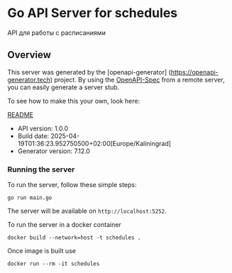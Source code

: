 # Go API Server for schedules

API для работы с расписаниями

## Overview
This server was generated by the [openapi-generator]
(https://openapi-generator.tech) project.
By using the [OpenAPI-Spec](https://github.com/OAI/OpenAPI-Specification) from a remote server, you can easily generate a server stub.

To see how to make this your own, look here:

[README](https://openapi-generator.tech)

- API version: 1.0.0
- Build date: 2025-04-19T01:36:23.952750500+02:00[Europe/Kaliningrad]
- Generator version: 7.12.0


### Running the server
To run the server, follow these simple steps:

```
go run main.go
```

The server will be available on `http://localhost:5252`.

To run the server in a docker container
```
docker build --network=host -t schedules .
```

Once image is built use
```
docker run --rm -it schedules
```
